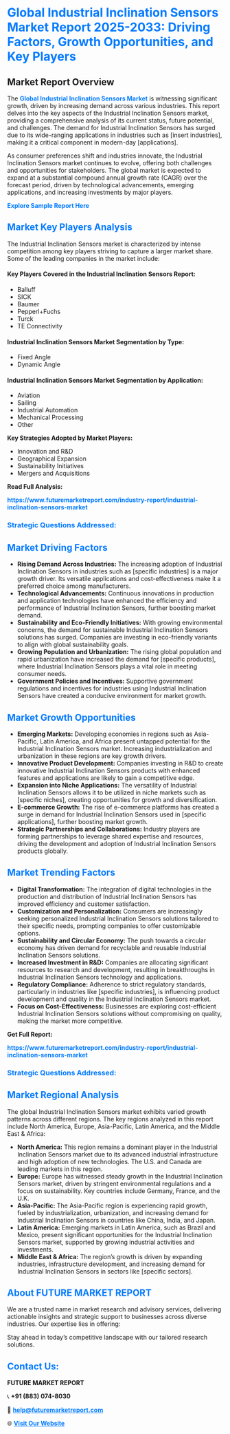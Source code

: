 <h1 style="color: #007BFF;">Global Industrial Inclination Sensors Market Report 2025-2033: Driving Factors, Growth Opportunities, and Key Players</h1>

<section id="overview">
<h2>Market Report Overview</h2>
<p>The <a href="https://www.futuremarketreport.com/industry-report/industrial-inclination-sensors-market" style="color: #007BFF; text-decoration: none;"><strong>Global Industrial Inclination Sensors Market</strong></a> is witnessing significant growth, driven by increasing demand across various industries. This report delves into the key aspects of the Industrial Inclination Sensors market, providing a comprehensive analysis of its current status, future potential, and challenges. The demand for Industrial Inclination Sensors has surged due to its wide-ranging applications in industries such as [insert industries], making it a critical component in modern-day [applications].</p>
<p>As consumer preferences shift and industries innovate, the Industrial Inclination Sensors market continues to evolve, offering both challenges and opportunities for stakeholders. The global market is expected to expand at a substantial compound annual growth rate (CAGR) over the forecast period, driven by technological advancements, emerging applications, and increasing investments by major players.</p>
</section>

<section id="overview">
<p><a href="https://www.futuremarketreport.com/request-sample/reportId=75359" style="color: #007BFF; text-decoration: none;"><strong>Explore Sample Report Here</strong></a></p>
</section>

<section id="key-players">
<h2 style="color: #007BFF;">Market Key Players Analysis</h2>
<p>The Industrial Inclination Sensors market is characterized by intense competition among key players striving to capture a larger market share. Some of the leading companies in the market include:</p>
<h4>Key Players Covered in the Industrial Inclination Sensors Report:</h4>
<ul><li>Balluff</li><li>SICK</li><li>Baumer</li><li>Pepperl+Fuchs</li><li>Turck</li><li>TE Connectivity</li></ul>
<h4>Industrial Inclination Sensors Market Segmentation by Type:</h4>
<ul><li>Fixed Angle</li><li>Dynamic Angle</li></ul>

<h4>Industrial Inclination Sensors Market Segmentation by Application:</h4>
<ul><li>Aviation</li><li>Sailing</li><li>Industrial Automation</li><li>Mechanical Processing</li><li>Other</li></ul>
<p><strong>Key Strategies Adopted by Market Players:</strong></p>
<ul>
<li>Innovation and R&D</li>
<li>Geographical Expansion</li>
<li>Sustainability Initiatives</li>
<li>Mergers and Acquisitions</li>
</ul>
</section>

<section>
<p><strong>Read Full Analysis: </strong></p><a href="https://www.futuremarketreport.com/industry-report/industrial-inclination-sensors-market" style="color: #007BFF; text-decoration: none;"><strong>https://www.futuremarketreport.com/industry-report/industrial-inclination-sensors-market</strong></a>
<h3 style="color: #007BFF;">Strategic Questions Addressed:</h3>
</section>

<section id="driving-factors">
<h2 style="color: #007BFF;">Market Driving Factors</h2>
<ul>
<li><strong>Rising Demand Across Industries:</strong> The increasing adoption of Industrial Inclination Sensors in industries such as [specific industries] is a major growth driver. Its versatile applications and cost-effectiveness make it a preferred choice among manufacturers.</li>
<li><strong>Technological Advancements:</strong> Continuous innovations in production and application technologies have enhanced the efficiency and performance of Industrial Inclination Sensors, further boosting market demand.</li>
<li><strong>Sustainability and Eco-Friendly Initiatives:</strong> With growing environmental concerns, the demand for sustainable Industrial Inclination Sensors solutions has surged. Companies are investing in eco-friendly variants to align with global sustainability goals.</li>
<li><strong>Growing Population and Urbanization:</strong> The rising global population and rapid urbanization have increased the demand for [specific products], where Industrial Inclination Sensors plays a vital role in meeting consumer needs.</li>
<li><strong>Government Policies and Incentives:</strong> Supportive government regulations and incentives for industries using Industrial Inclination Sensors have created a conducive environment for market growth.</li>
</ul>
</section>

<section id="growth-opportunities">
<h2 style="color: #007BFF;">Market Growth Opportunities</h2>
<ul>
<li><strong>Emerging Markets:</strong> Developing economies in regions such as Asia-Pacific, Latin America, and Africa present untapped potential for the Industrial Inclination Sensors market. Increasing industrialization and urbanization in these regions are key growth drivers.</li>
<li><strong>Innovative Product Development:</strong> Companies investing in R&D to create innovative Industrial Inclination Sensors products with enhanced features and applications are likely to gain a competitive edge.</li>
<li><strong>Expansion into Niche Applications:</strong> The versatility of Industrial Inclination Sensors allows it to be utilized in niche markets such as [specific niches], creating opportunities for growth and diversification.</li>
<li><strong>E-commerce Growth:</strong> The rise of e-commerce platforms has created a surge in demand for Industrial Inclination Sensors used in [specific applications], further boosting market growth.</li>
<li><strong>Strategic Partnerships and Collaborations:</strong> Industry players are forming partnerships to leverage shared expertise and resources, driving the development and adoption of Industrial Inclination Sensors products globally.</li>
</ul>
</section>

<section id="trending-factors">
<h2 style="color: #007BFF;">Market Trending Factors</h2>
<ul>
<li><strong>Digital Transformation:</strong> The integration of digital technologies in the production and distribution of Industrial Inclination Sensors has improved efficiency and customer satisfaction.</li>
<li><strong>Customization and Personalization:</strong> Consumers are increasingly seeking personalized Industrial Inclination Sensors solutions tailored to their specific needs, prompting companies to offer customizable options.</li>
<li><strong>Sustainability and Circular Economy:</strong> The push towards a circular economy has driven demand for recyclable and reusable Industrial Inclination Sensors solutions.</li>
<li><strong>Increased Investment in R&D:</strong> Companies are allocating significant resources to research and development, resulting in breakthroughs in Industrial Inclination Sensors technology and applications.</li>
<li><strong>Regulatory Compliance:</strong> Adherence to strict regulatory standards, particularly in industries like [specific industries], is influencing product development and quality in the Industrial Inclination Sensors market.</li>
<li><strong>Focus on Cost-Effectiveness:</strong> Businesses are exploring cost-efficient Industrial Inclination Sensors solutions without compromising on quality, making the market more competitive.</li>
</ul>
</section>

<section>
<p><strong>Get Full Report: </strong></p><a href="https://www.futuremarketreport.com/industry-report/industrial-inclination-sensors-market" style="color: #007BFF; text-decoration: none;"><strong>https://www.futuremarketreport.com/industry-report/industrial-inclination-sensors-market</strong></a>
<h3 style="color: #007BFF;">Strategic Questions Addressed:</h3>
</section>


<section id="regional-analysis">
<h2 style="color: #007BFF;">Market Regional Analysis</h2>
<p>The global Industrial Inclination Sensors market exhibits varied growth patterns across different regions. The key regions analyzed in this report include North America, Europe, Asia-Pacific, Latin America, and the Middle East & Africa:</p>
<ul>
<li><strong>North America:</strong> This region remains a dominant player in the Industrial Inclination Sensors market due to its advanced industrial infrastructure and high adoption of new technologies. The U.S. and Canada are leading markets in this region.</li>
<li><strong>Europe:</strong> Europe has witnessed steady growth in the Industrial Inclination Sensors market, driven by stringent environmental regulations and a focus on sustainability. Key countries include Germany, France, and the U.K.</li>
<li><strong>Asia-Pacific:</strong> The Asia-Pacific region is experiencing rapid growth, fueled by industrialization, urbanization, and increasing demand for Industrial Inclination Sensors in countries like China, India, and Japan.</li>
<li><strong>Latin America:</strong> Emerging markets in Latin America, such as Brazil and Mexico, present significant opportunities for the Industrial Inclination Sensors market, supported by growing industrial activities and investments.</li>
<li><strong>Middle East & Africa:</strong> The region’s growth is driven by expanding industries, infrastructure development, and increasing demand for Industrial Inclination Sensors in sectors like [specific sectors].</li>
</ul>
</section>

<footer>
<h2 style="color: #007BFF;">About FUTURE MARKET REPORT</h2>
<p>We are a trusted name in market research and advisory services, delivering actionable insights and strategic support to businesses across diverse industries. Our expertise lies in offering:</p>

<p>Stay ahead in today’s competitive landscape with our tailored research solutions.</p>

<h2 style="color: #007BFF;">Contact Us:</h2>
<p><strong>FUTURE MARKET REPORT</strong></p>
<p>📞 <strong>+91 (883) 074-8030</strong></p>
<p>📧 <strong><a href="mailto:help@futuremarketreport.com" style="color: #007BFF;">help@futuremarketreport.com</a></strong></p>
<p>🌐 <strong><a href="https://www.futuremarketreport.com/" style="color: #007BFF;">Visit Our Website</a></strong></p>
</footer>